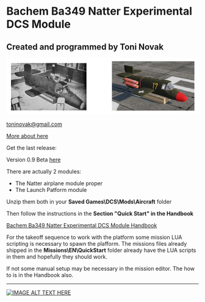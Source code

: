 # Bachem Ba349 Natter Experimental DCS Module

## Created and programmed by Toni Novak

![Natter](https://github.com/tnnovak/Bachem-Ba349-Natter-DCS-Module/blob/main/pictures/ground.JPG)

[toninovak@gmail.com](toninovak@gmail.com)

[More about here](https://tnnvk.com/bachem-ba-349-natter-dcs-module/)

Get the last release:

Version 0.9 Beta [here](https://github.com/tnnovak/Bachem-Ba349-Natter-DCS-Module/releases/tag/v0.9)

There are actually 2 modules:

* The Natter airplane module proper
* The Launch Patform module

Unzip them both in your <b>Saved Games\DCS\Mods\Aircraft</b> folder

Then follow the instructions in the <b>Section "Quick Start" in the Handbook</b>

[Bachem Ba349 Natter Experimental DCS Module Handbook](https://github.com/tnnovak/Bachem-Ba349-Natter-DCS-Module/blob/main/Bachem%20Ba-349%20Natter%20Handbook.pdf)

For the takeoff sequence to work with the platform some mission LUA scripting is necessary to spawn the plafform.
The missions files already shipped in the <b>Missions\EN\QuickStart</b> folder already have the LUA scripts in them and hopefully they should work.

If not some manual setup may be necessary in the mission editor. The how to is in the Handbook also.

<hr>

<p align="center">

[![IMAGE ALT TEXT HERE](https://img.youtube.com/vi/z47nFUmBgfE/0.jpg)](https://www.youtube.com/watch?v=z47nFUmBgfE)
  
</p>




